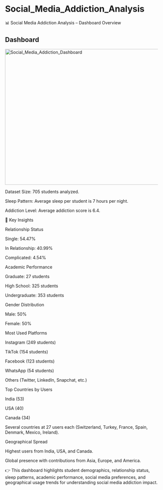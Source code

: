 # Social_Media_Addiction_Analysis

📊 Social Media Addiction Analysis – Dashboard Overview

## Dashboard
<img width="1315" height="447" alt="Social_Media_Addiction_Dashboard" src="https://github.com/user-attachments/assets/0cd717b5-1eaa-4643-b729-2826791d4dcf" />


Dataset Size: 705 students analyzed.

Sleep Pattern: Average sleep per student is 7 hours per night.

Addiction Level: Average addiction score is 6.4.

🔹 Key Insights

Relationship Status

Single: 54.47%

In Relationship: 40.99%

Complicated: 4.54%

Academic Performance

Graduate: 27 students

High School: 325 students

Undergraduate: 353 students

Gender Distribution

Male: 50%

Female: 50%

Most Used Platforms

Instagram (249 students)

TikTok (154 students)

Facebook (123 students)

WhatsApp (54 students)

Others (Twitter, LinkedIn, Snapchat, etc.)

Top Countries by Users

India (53)

USA (40)

Canada (34)

Several countries at 27 users each (Switzerland, Turkey, France, Spain, Denmark, Mexico, Ireland).

Geographical Spread

Highest users from India, USA, and Canada.

Global presence with contributions from Asia, Europe, and America.

👉 This dashboard highlights student demographics, relationship status, sleep patterns, academic performance, social media preferences, and geographical usage trends for understanding social media addiction impact.
